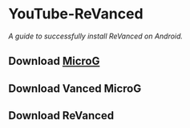 # YouTube-ReVanced
_A guide to successfully install ReVanced on Android._

## Download [MicroG](https://github.com/revanced/GmsCore/releases/download/v0.2.28.231657/play-services-core-withMapbox-withoutNearby-release.apk)
## Download Vanced MicroG
## Download ReVanced

